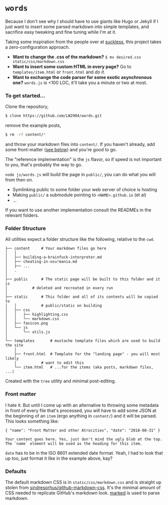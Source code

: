 # `words`

Because I don't see why I should have to use giants like Hugo or Jekyll if I just want to insert some parsed markdown into simple templates, and sacrifice easy tweaking and fine tuning while I'm at it.

Taking some inspiration from the people over at [suckless](https://suckless.org), this project takes a zero-configuration approach.

- __Want to change the .css of the markdown?__ `$ mv desired.css static/css/markdown.css`
- __Want to insert some custom HTML in every page?__ Go to `templates/item.html` or `front.html` and _do it_.
- __Want to exchange the code parser for some exotic asynchronous one?__ `words.js` is <100 LOC, it'll take you a minute or two at most.

### To get started...

Clone the repository, 
```bash
$ clone https://github.com/LW2904/words.git
```

remove the example posts,

```bash
$ rm -rf content/*
```

and throw your markdown files into `content/`. If you haven't already, add some front-matter ([see below](https://github.com/LW2904/words#front-matter)) and you're good to go.

The "reference implementation" is the `js` flavor, so if speed is not important to you, that's probably the way to go.

`node js/words.js` will build the page in `public/`, you can do what you will from then on.

- Symlinking public to some folder your web server of choice is hosting
- Making `public/` a submodule pointing to `<NAME>.github.io` (et al)
- ...

If you want to use another implementation consult the READMEs in the relevant folders.

### Folder Structure

All utilities expect a folder structure like the following, relative to the `cwd`.

```
├── content		# Your markdown files go here
│   │
│   ├── building-a-brainfuck-interpreter.md
│   ├── cheating-in-osu!mania.md
│   ├── ...
│   .
│
├── public		# The static page will be built to this folder and it is
│ 			# deleted and recreated in every run
│
├── static		# This folder and all of its contents will be copied to
│   │			# public/static on building
│   ├── css
│   │   ├── highlighting.css
│   │   └── markdown.css
│   ├── favicon.png
│   └── js
│       └── utils.js
│
└── templates		# mustache template files which are used to build the site
    │
    ├── front.html	# Template for the "landing page" - you will most likely
    │			# want to edit this
    └── item.html	# ...for the items (aka posts, markdown files, ...)
```

Created with the `tree` utility and minimal post-editing.

### Front matter

I hate it. But until I come up with an alternative to throwing some metadata in front of every file that's processed, you will have to add some JSON at the beginning of an `item` (ergo anything in `content/`) and it will be parsed. This looks something like:

```
{ "name": "Front Matter and other Atrocities", "date": "2018-08-31" }

Your content goes here. Yes, just don't mind the ugly blob at the top. The `name` element will be used as the heading for this item.
```

`date` has to be in the ISO 8601 extended date format. Yeah, I had to look that up too, just format it like in the example above, kay?

### Defaults

The default markdown CSS is in `static/css/markdown.css` and is straight up stolen from [sindresorhus/github-markdown-css](https://github.com/sindresorhus/github-markdown-css). It's the minimal amount of CSS needed to replicate GitHub's markdown look. [marked](https://github.com/markedjs/marked) is used to parse markdown.

